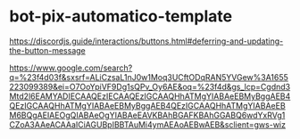 # bot-pix-automatico-template
https://discordjs.guide/interactions/buttons.html#deferring-and-updating-the-button-message


https://www.google.com/search?q=%23f4d03f&sxsrf=ALiCzsaL1nJ0w1Moq3UCftODqRAN5YVGew%3A1655223099389&ei=O7OoYpiVF9Dg1sQPv_Oy6AE&oq=%23f4d&gs_lcp=Cgdnd3Mtd2l6EAMYADIECAAQEzIECAAQEzIGCAAQHhATMgYIABAeEBMyBggAEB4QEzIGCAAQHhATMgYIABAeEBMyBggAEB4QEzIGCAAQHhATMgYIABAeEBM6BQgAEIAEOgQIABAeOgYIABAeEAVKBAhBGAFKBAhGGABQ6wdYxRVg1CZoA3AAeACAAaICiAGUBpIBBTAuMi4ymAEAoAEBwAEB&sclient=gws-wiz
